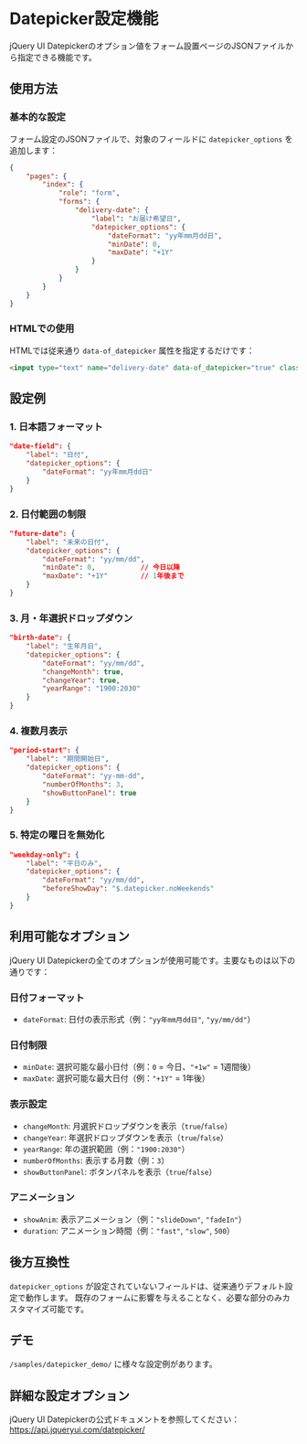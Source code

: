 # Datepicker設定機能

jQuery UI Datepickerのオプション値をフォーム設置ページのJSONファイルから指定できる機能です。

## 使用方法

### 基本的な設定

フォーム設定のJSONファイルで、対象のフィールドに `datepicker_options` を追加します：

```json
{
    "pages": {
        "index": {
            "role": "form",
            "forms": {
                "delivery-date": {
                    "label": "お届け希望日",
                    "datepicker_options": {
                        "dateFormat": "yy年mm月dd日",
                        "minDate": 0,
                        "maxDate": "+1Y"
                    }
                }
            }
        }
    }
}
```

### HTMLでの使用

HTMLでは従来通り `data-of_datepicker` 属性を指定するだけです：

```html
<input type="text" name="delivery-date" data-of_datepicker="true" class="form-control">
```

## 設定例

### 1. 日本語フォーマット

```json
"date-field": {
    "label": "日付",
    "datepicker_options": {
        "dateFormat": "yy年mm月dd日"
    }
}
```

### 2. 日付範囲の制限

```json
"future-date": {
    "label": "未来の日付",
    "datepicker_options": {
        "dateFormat": "yy/mm/dd",
        "minDate": 0,           // 今日以降
        "maxDate": "+1Y"        // 1年後まで
    }
}
```

### 3. 月・年選択ドロップダウン

```json
"birth-date": {
    "label": "生年月日",
    "datepicker_options": {
        "dateFormat": "yy/mm/dd",
        "changeMonth": true,
        "changeYear": true,
        "yearRange": "1900:2030"
    }
}
```

### 4. 複数月表示

```json
"period-start": {
    "label": "期間開始日",
    "datepicker_options": {
        "dateFormat": "yy-mm-dd",
        "numberOfMonths": 3,
        "showButtonPanel": true
    }
}
```

### 5. 特定の曜日を無効化

```json
"weekday-only": {
    "label": "平日のみ",
    "datepicker_options": {
        "dateFormat": "yy/mm/dd",
        "beforeShowDay": "$.datepicker.noWeekends"
    }
}
```

## 利用可能なオプション

jQuery UI Datepickerの全てのオプションが使用可能です。主要なものは以下の通りです：

### 日付フォーマット
- `dateFormat`: 日付の表示形式（例：`"yy年mm月dd日"`, `"yy/mm/dd"`）

### 日付制限
- `minDate`: 選択可能な最小日付（例：`0` = 今日、`"+1w"` = 1週間後）
- `maxDate`: 選択可能な最大日付（例：`"+1Y"` = 1年後）

### 表示設定
- `changeMonth`: 月選択ドロップダウンを表示（`true`/`false`）
- `changeYear`: 年選択ドロップダウンを表示（`true`/`false`）
- `yearRange`: 年の選択範囲（例：`"1900:2030"`）
- `numberOfMonths`: 表示する月数（例：`3`）
- `showButtonPanel`: ボタンパネルを表示（`true`/`false`）

### アニメーション
- `showAnim`: 表示アニメーション（例：`"slideDown"`, `"fadeIn"`）
- `duration`: アニメーション時間（例：`"fast"`, `"slow"`, `500`）

## 後方互換性

`datepicker_options` が設定されていないフィールドは、従来通りデフォルト設定で動作します。
既存のフォームに影響を与えることなく、必要な部分のみカスタマイズ可能です。

## デモ

`/samples/datepicker_demo/` に様々な設定例があります。

## 詳細な設定オプション

jQuery UI Datepickerの公式ドキュメントを参照してください：
https://api.jqueryui.com/datepicker/